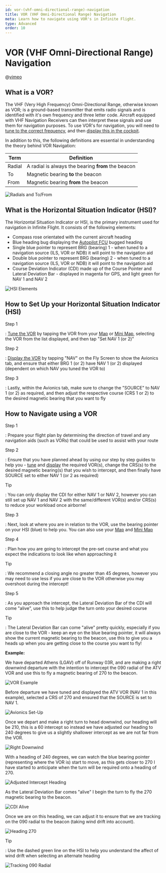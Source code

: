 ```yaml
---
id: vor-(vhf-omni-directional-range)-navigation
title: VOR (VHF Omni-Directional Range) Navigation
meta: Learn how to navigate using VOR's in Infinite Flight.
type: Advanced
order: 10
---
```


# VOR (VHF Omni-Directional Range) Navigation



@[vimeo](455590960)



## What is a VOR?

The VHF (Very High Frequency) Omni-Directional Range, otherwise known as VOR; is a ground-based transmitter that emits radio signals and is identified with it's own frequency and three letter code. Aircraft equipped with VHF Navigation Receivers can then interpret these signals and use them for navigation purposes. To use VOR's for navigation, you will need to [tune to the correct frequency](/guide/getting-started/pilot-user-interface/navigation#tuning-to-a-vor-or-adf), and then [display this in the cockpit](/guide/getting-started/pilot-user-interface/navigation#displaying-a-vor-in-your-aircraft).



In addition to this, the following definitions are essential in understanding the theory behind VOR Navigation:



| Term   | Definition                                         |
| ------ | -------------------------------------------------- |
| Radial | A radial is always the bearing **from** the beacon |
| To     | Magnetic bearing **to** the beacon                 |
| From   | Magnetic bearing **from** the beacon               |



![Radials and To/From](_images/manual/graphics/vor-radials.jpg)



## What is the Horizontal Situation Indicator (HSI)?

The Horizontal Situation Indicator or HSI, is the primary instrument used for navigation in Infinite Flight. It consists of the following elements:



- Compass rose orientated with the current aircraft heading
- Blue heading bug displaying the [Autopilot FCU](/guide/getting-started/pilot-user-interface/autopilot#autopilot) bugged heading
- Single blue pointer to represent BRG (bearing) 1 - when tuned to a navigation source (ILS, VOR or NDB) it will point to the navigation aid
- Double blue pointer to represent BRG (bearing) 2 - when tuned to a navigation source (ILS, VOR or NDB) it will point to the navigation aid
- Course Deviation Indicator (CDI) made up of the Course Pointer and Lateral Deviation Bar - displayed in magenta for GPS, and light green for NAV 1 and NAV 2

![HSI Elements](_images/manual/graphics/hsi-elements.jpg)




## How to Set Up your Horizontal Situation Indicator (HSI)

Step 1

: [Tune the VOR](/guide/getting-started/pilot-user-interface/navigation#tuning-to-a-vor-or-adf) by tapping the VOR from your [Map](/guide/getting-started/pilot-user-interface/flight-planning#map) or [Mini Map](/guide/getting-started/pilot-user-interface/flight-planning#mini-map), selecting the VOR from the list displayed, and then tap "Set NAV 1 (or 2)"



Step 2

: [Display the VOR](/guide/getting-started/pilot-user-interface/navigation#displaying-a-vor-in-your-aircraft) by tapping "NAV" on the Fly Screen to show the Avionics tab, and ensure that either BRG 1 (or 2) have NAV 1 (or 2) displayed (dependent on which NAV you tuned the VOR to)



Step 3

: Lastly, within the Avionics tab, make sure to change the "SOURCE" to NAV 1 (or 2) as required, and then adjust the respective course (CRS 1 or 2) to the desired magnetic bearing that you want to fly



## How to Navigate using a VOR



Step 1

: Prepare your flight plan by determining the direction of travel and any navigation aids (such as VORs) that could be used to assist with your route



Step 2

: Ensure that you have planned ahead by using our step by step guides to help you - [tune](/guide/getting-started/pilot-user-interface/navigation#tuning-to-a-vor-or-adf) and [display](/guide/getting-started/pilot-user-interface/navigation#displaying-a-vor-in-your-aircraft) the required VOR(s), change the CRS(s) to the desired magnetic bearing(s) that you wish to intercept, and then finally have SOURCE set to either NAV 1 (or 2 as required)



Tip

: You can only display the CDI for either NAV 1 or NAV 2, however you can still set up NAV 1 and NAV 2 with the same/different VOR(s) and/or CRS(s) to reduce your workload once airborne!



Step 3

: Next, look at where you are in relation to the VOR, use the bearing pointer on your HSI (blue) to help you. You can also use your [Map](/guide/getting-started/pilot-user-interface/flight-planning#map) and [Mini Map](/guide/getting-started/pilot-user-interface/flight-planning#mini-map)



Step 4

: Plan how you are going to intercept the pre-set course and what you expect the indications to look like when approaching it



Tip

: We recommend a closing angle no greater than 45 degrees, however you may need to use less if you are close to the VOR otherwise you may overshoot during the intercept!



Step 5

: As you approach the intercept, the Lateral Deviation Bar of the CDI will come "alive", use this to help judge the turn onto your desired course



Tip

: The Lateral Deviation Bar can come "alive" pretty quickly, especially if you are close to the VOR - keep an eye on the blue bearing pointer, it will always show the current magnetic bearing to the beacon, use this to give you a heads up when you are getting close to the course you want to fly!



**Example:**

We have departed Athens (LGAV) off of Runway 03R, and are making a right downwind departure with the intention to intercept the 090 radial of the ATV VOR and use this to fly a magnetic bearing of 270 to the beacon.



![VOR Example](_images/manual/graphics/vor-radial-example.jpg)



Before departure we have tuned and displayed the ATV VOR (NAV 1 in this example), selected a CRS of 270 and ensured that the SOURCE is set to NAV 1.

![Avionics Set-Up](_images/manual/frames/avionics-set-up.png)

Once we depart and make a right turn to head downwind, our heading will be 210, this is a 60 intercept so instead we have adjusted our heading to 240 degrees to give us a slightly shallower intercept as we are not far from the VOR.

![Right Downwind](_images/manual/frames/right-downwind.png)

With a heading of 240 degrees, we can watch the blue bearing pointer (representing where the VOR is) start to move, as this gets closer to 270 I have started to anticipate when the turn will be required onto a heading of 270.

![Adjusted Intercept Heading](_images/manual/frames/adjusted-intercept-heading.png)

As the Lateral Deviation Bar comes "alive" I begin the turn to fly the 270 magnetic bearing to the beacon. 

![CDI Alive](_images/manual/frames/cdi-alive.png)

Once we are on this heading, we can adjust it to ensure that we are tracking on the 090 radial to the beacon (taking wind drift into account).

![Heading 270](_images/manual/frames/heading-270.png)



Tip

: Use the dashed green line on the HSI to help you understand the affect of wind drift when selecting an alternate heading

![Tracking 090 Radial](_images/manual/frames/tracking-090-radial.png)

